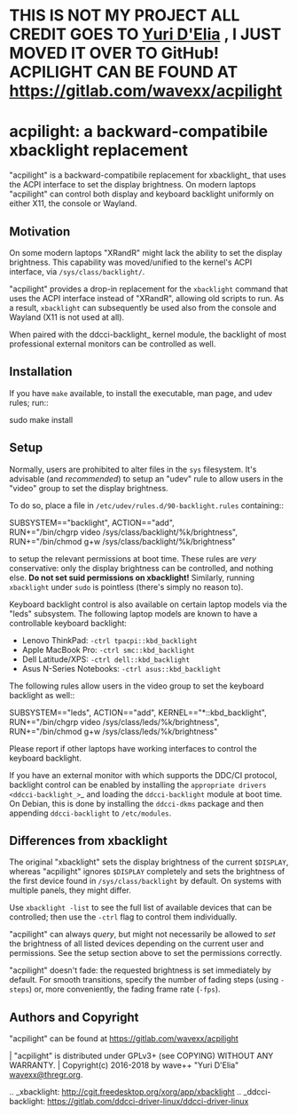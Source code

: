<b>THIS IS NOT MY PROJECT ALL CREDIT GOES TO <a href="https://gitlab.com/wavexx/">Yuri D'Elia</a> ,
I JUST MOVED IT OVER TO GitHub!
ACPILIGHT CAN BE FOUND AT</b> https://gitlab.com/wavexx/acpilight
========================================================
acpilight: a backward-compatibile xbacklight replacement
========================================================

"acpilight" is a backward-compatibile replacement for xbacklight_ that uses the
ACPI interface to set the display brightness. On modern laptops "acpilight" can
control both display and keyboard backlight uniformly on either X11, the
console or Wayland.


Motivation
----------

On some modern laptops "XRandR" might lack the ability to set the display
brightness. This capability was moved/unified to the kernel's ACPI interface,
via ``/sys/class/backlight/``.

"acpilight" provides a drop-in replacement for the ``xbacklight`` command that
uses the ACPI interface instead of "XRandR", allowing old scripts to run. As a
result, ``xbacklight`` can subsequently be used also from the console and
Wayland (X11 is not used at all).

When paired with the ddcci-backlight_ kernel module, the backlight of most
professional external monitors can be controlled as well.


Installation
------------

If you have ``make`` available, to install the executable, man page, and udev
rules; run::

  sudo make install

Setup
-----

Normally, users are prohibited to alter files in the ``sys`` filesystem. It's
advisable (and *recommended*) to setup an "udev" rule to allow users in the
"video" group to set the display brightness.

To do so, place a file in ``/etc/udev/rules.d/90-backlight.rules`` containing::

  SUBSYSTEM=="backlight", ACTION=="add", \
    RUN+="/bin/chgrp video /sys/class/backlight/%k/brightness", \
    RUN+="/bin/chmod g+w /sys/class/backlight/%k/brightness"

to setup the relevant permissions at boot time. These rules are *very*
conservative: only the display brightness can be controlled, and nothing else.
**Do not set suid permissions on xbacklight!** Similarly, running
``xbacklight`` under ``sudo`` is pointless (there's simply no reason to).

Keyboard backlight control is also available on certain laptop models via the
"leds" subsystem. The following laptop models are known to have a controllable
keyboard backlight:

- Lenovo ThinkPad: ``-ctrl tpacpi::kbd_backlight``
- Apple MacBook Pro: ``-ctrl smc::kbd_backlight``
- Dell Latitude/XPS: ``-ctrl dell::kbd_backlight``
- Asus N-Series Notebooks: ``-ctrl asus::kbd_backlight``

The following rules allow users in the video group to set the keyboard
backlight as well::

  SUBSYSTEM=="leds", ACTION=="add", KERNEL=="*::kbd_backlight", \
    RUN+="/bin/chgrp video /sys/class/leds/%k/brightness", \
    RUN+="/bin/chmod g+w /sys/class/leds/%k/brightness"

Please report if other laptops have working interfaces to control the keyboard
backlight.

If you have an external monitor with which supports the DDC/CI protocol,
backlight control can be enabled by installing the `appropriate drivers
<ddcci-backlight_>`_ and loading the ``ddcci-backlight`` module at boot
time. On Debian, this is done by installing the ``ddcci-dkms`` package
and then appending ``ddcci-backlight`` to ``/etc/modules``.


Differences from xbacklight
---------------------------

The original "xbacklight" sets the display brightness of the current
``$DISPLAY``, whereas "acpilight" ignores ``$DISPLAY`` completely and sets the
brightness of the first device found in ``/sys/class/backlight`` by default. On
systems with multiple panels, they might differ.

Use ``xbacklight -list`` to see the full list of available devices that can be
controlled; then use the ``-ctrl`` flag to control them individually.

"acpilight" can always *query*, but might not necessarily be allowed to *set*
the brightness of all listed devices depending on the current user and
permissions. See the setup section above to set the permissions correctly.

"acpilight" doesn't fade: the requested brightness is set immediately by
default. For smooth transitions, specify the number of fading steps (using
``-steps``) or, more conveniently, the fading frame rate (``-fps``).


Authors and Copyright
---------------------

"acpilight" can be found at https://gitlab.com/wavexx/acpilight

| "acpilight" is distributed under GPLv3+ (see COPYING) WITHOUT ANY WARRANTY.
| Copyright(c) 2016-2018 by wave++ "Yuri D'Elia" <wavexx@thregr.org>.

.. _xbacklight: http://cgit.freedesktop.org/xorg/app/xbacklight
.. _ddcci-backlight: https://gitlab.com/ddcci-driver-linux/ddcci-driver-linux
